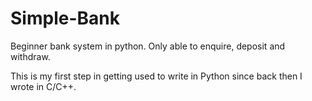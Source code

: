 # Simple-Bank
Beginner bank system in python. Only able to enquire, deposit and withdraw.

This is my first step in getting used to write in Python since back then I wrote in C/C++.

